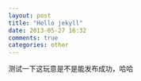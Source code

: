 ```yaml
---
layout: post
title: "Hello jekyll"
date: 2013-05-27 16:32
comments: true
categories: other
---
```



测试一下这玩意是不是能发布成功，哈哈

